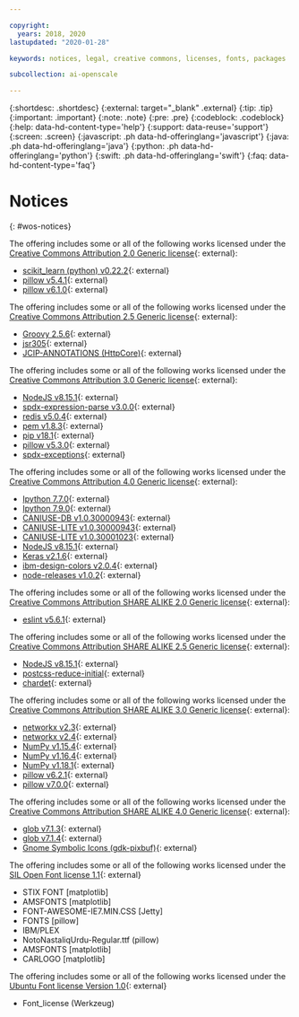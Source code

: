```yaml
---

copyright:
  years: 2018, 2020
lastupdated: "2020-01-28"

keywords: notices, legal, creative commons, licenses, fonts, packages

subcollection: ai-openscale

---
```


{:shortdesc: .shortdesc}
{:external: target="_blank" .external}
{:tip: .tip}
{:important: .important}
{:note: .note}
{:pre: .pre}
{:codeblock: .codeblock}
{:help: data-hd-content-type='help'}
{:support: data-reuse='support'}
{:screen: .screen}
{:javascript: .ph data-hd-offeringlang='javascript'}
{:java: .ph data-hd-offeringlang='java'}
{:python: .ph data-hd-offeringlang='python'}
{:swift: .ph data-hd-offeringlang='swift'}
{:faq: data-hd-content-type='faq'}

# Notices
{: #wos-notices}



The offering includes some or all of the following works licensed under the [Creative Commons Attribution 2.0 Generic license](https://creativecommons.org/licenses/by/2.0/legalcode){: external}:

- [scikit_learn (python) v0.22.2](https://pypi.org/project/scikit-learn/0.22.2/){: external}
- [pillow v5.4.1](https://pypi.org/project/Pillow/5.4.1/){: external}
- [pillow v6.1.0](https://pypi.org/project/Pillow/6.1.0/){: external}
		
The offering includes some or all of the following works licensed under the [Creative Commons Attribution 2.5 Generic license](https://creativecommons.org/licenses/by/2.5/legalcode){: external}:

- [Groovy 2.5.6](https://github.com/apache/groovy){: external}
- [jsr305](https://mvnrepository.com/artifact/com.google.code.findbugs/jsr305){: external}
- [JCIP-ANNOTATIONS (HttpCore)](http://search.maven.org/remotecontent?filepath=org/apache/httpcomponents/httpcore/){: external}
		
The offering includes some or all of the following works licensed under the [Creative Commons Attribution 3.0 Generic license](https://creativecommons.org/licenses/by/3.0/legalcode){: external}:

- [NodeJS v8.15.1](https://github.com/nodejs/node/tree/v8.15.1){: external}
- [spdx-expression-parse v3.0.0](http://registry.npmjs.org/spdx-expression-parse/-/spdx-expression-parse-3.0.0.tgz){: external}
- [redis v5.0.4](https://github.com/antirez/redis/tree/5.0.4){: external}
- [pem v1.8.3](https://github.com/Dexus/pem/archive/v1.8.3.zip){: external}
- [pip v18.1](https://pypi.io/packages/source/p/pip/pip-18.1.tar.gz){: external}
- [pillow v5.3.0](https://pypi.org/project/Pillow/5.3.0/){: external}
- [spdx-exceptions](https://www.npmjs.com/package/spdx-exceptions){: external}
		
The offering includes some or all of the following works licensed under the [Creative Commons Attribution 4.0 Generic license](https://creativecommons.org/licenses/by/4.0/legalcode){: external}:

- [Ipython 7.7.0](https://files.pythonhosted.org/packages/6c/dd/dd19a446528a6b10b1e322303916a28b73820e76f1c93c2580f05557210d/ipython-7.7.0.tar.gz){: external}
- [Ipython 7.9.0](https://pypi.io/packages/source/i/ipython/ipython-7.9.0.tar.gz){: external}
- [CANIUSE-DB v1.0.30000943](http://registry.npmjs.org/caniuse-db/-/caniuse-db-1.0.30000943.tgz){: external}
- [CANIUSE-LITE v1.0.30000943](http://registry.npmjs.org/caniuse-lite/-/caniuse-lite-1.0.30000943.tgz){: external}
- [CANIUSE-LITE v1.0.30001023](http://registry.npmjs.org/caniuse-lite/-/caniuse-lite-1.0.30001023.tgz){: external}
- [NodeJS v8.15.1](https://github.com/nodejs/node/tree/v8.15.1){: external}
- [Keras v2.1.6](https://pypi.org/project/Keras/2.1.6){: external}
- [ibm-design-colors v2.0.4](http://registry.npmjs.org/ibm-design-colors/-/ibm-design-colors-2.0.4.tgz){: external}
- [node-releases v1.0.2](http://registry.npmjs.org/node-releases/-/node-releases-1.0.2.tgz){: external}
		
The offering includes some or all of the following works licensed under the [Creative Commons Attribution SHARE ALIKE 2.0 Generic license](https://creativecommons.org/licenses/by-sa/2.0/legalcode){: external}:

- [eslint v5.6.1](http://registry.npmjs.org/eslint/-/eslint-5.6.1.tgz){: external}

The offering includes some or all of the following works licensed under the [Creative Commons Attribution SHARE ALIKE 2.5 Generic license](https://creativecommons.org/licenses/by-sa/2.5/legalcode){: external}:

- [NodeJS v8.15.1](https://github.com/nodejs/node/tree/v8.15.1){: external}
- [postcss-reduce-initial](https://www.npmjs.com/package/postcss-reduce-initial){: external}
- [chardet](https://github.com/chardet/chardet){: external}
		
The offering includes some or all of the following works licensed under the [Creative Commons Attribution SHARE ALIKE 3.0 Generic license](https://creativecommons.org/licenses/by-sa/3.0/legalcode){: external}:

- [networkx v2.3](https://files.pythonhosted.org/packages/85/08/f20aef11d4c343b557e5de6b9548761811eb16e438cee3d32b1c66c8566b/networkx-2.3.zip){: external}
- [networkx v2.4](https://pypi.io/packages/source/n/networkx/networkx-2.4.tar.gz){: external}
- [NumPy v1.15.4](https://pypi.org/project/numpy/1.15.4/){: external}
- [NumPy v1.16.4](https://pypi.org/project/numpy/1.16.4/){: external}
- [NumPy v1.18.1](https://pypi.org/project/numpy/1.18.1){: external}
- [pillow v6.2.1](https://pypi.org/project/Pillow/6.2.1/){: external}
- [pillow v7.0.0](https://pypi.org/project/Pillow/7.0.0/){: external}
		
The offering includes some or all of the following works licensed under the [Creative Commons Attribution SHARE ALIKE 4.0 Generic license](https://creativecommons.org/licenses/by-sa/4.0/legalcode){: external}:

- [glob v7.1.3](http://registry.npmjs.org/glob/-/glob-7.1.3.tgz){: external}
- [glob v7.1.4](http://registry.npmjs.org/glob/-/glob-7.1.4.tgz){: external}
- [Gnome Symbolic Icons (gdk-pixbuf)](https://github.com/tschoonj/GTK-for-Windows-Runtime-Environment-Installer){: external}


The offering includes some or all of the following works licensed under the [SIL Open Font license 1.1](https://opensource.org/licenses/OFL-1.1){: external}

- STIX FONT [matplotlib]
- AMSFONTS [matplotlib]
- FONT-AWESOME-IE7.MIN.CSS [Jetty]
- FONTS [pillow]
- IBM/PLEX
- NotoNastaliqUrdu-Regular.ttf (pillow)
- AMSFONTS [matplotlib]
- CARLOGO [matplotlib]


The offering includes some or all of the following works licensed under the [Ubuntu Font license Version 1.0](https://ubuntu.com/legal/font-licence){: external}

- Font_license (Werkzeug)

